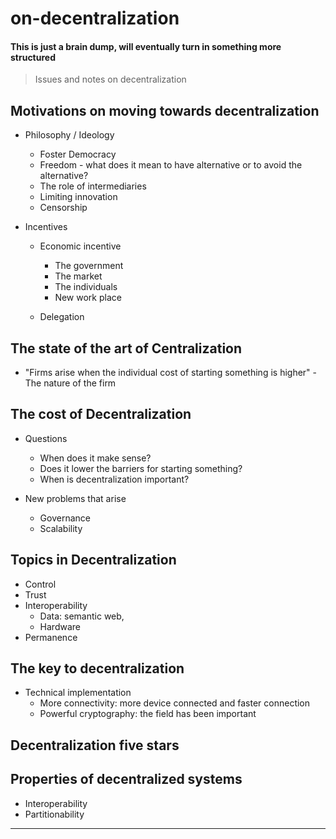 # on-decentralization

#### This is just a brain dump, will eventually turn in something more structured

> Issues and notes on decentralization

## Motivations on moving towards decentralization

- Philosophy / Ideology
  - Foster Democracy
  - Freedom - what does it mean to have alternative or to avoid the alternative?
  - The role of intermediaries
  - Limiting innovation
  - Censorship

- Incentives
  - Economic incentive
    - The government
    - The market
    - The individuals
    - New work place

  - Delegation

## The state of the art of Centralization

- "Firms arise when the individual cost of starting something is higher" - The nature of the firm

## The cost of Decentralization

- Questions
  - When does it make sense?
  - Does it lower the barriers for starting something?
  - When is decentralization important?

- New problems that arise
  - Governance
  - Scalability

## Topics in Decentralization

- Control
- Trust
- Interoperability
  - Data: semantic web,
  - Hardware
- Permanence
  
## The key to decentralization

- Technical implementation
  - More connectivity: more device connected and faster connection
  - Powerful cryptography: the field has been important
  
## Decentralization five stars

## Properties of decentralized systems

- Interoperability
- Partitionability

---

